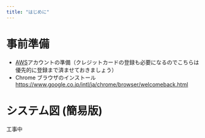 ```yaml
---
title: "はじめに"
---
```


# 事前準備
- [AWS](https://aws.amazon.com/jp/)アカウントの準備（クレジットカードの登録も必要になるのでこちらは優先的に登録まで済ませておきましょう）
- Chrome ブラウザのインストール https://www.google.co.jp/intl/ja/chrome/browser/welcomeback.html

# システム図 (簡易版)

工事中